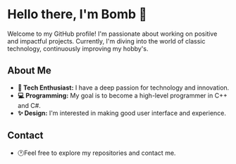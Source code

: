 # Hello there, I'm Bomb 👋
Welcome to my GitHub profile! I'm passionate about working on positive and impactful projects. Currently, I'm diving into the world of classic technology, continuously improving my hobby's.

## About Me
- **🌟 Tech Enthusiast:** I have a deep passion for technology and innovation.
- **💻 Programming:** My goal is to become a high-level programmer in C++ and C#.
- **✨ Design:** I'm interested in making good user interface and experience.

## Contact
- 🕐Feel free to explore my repositories and contact me.
